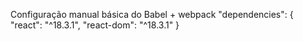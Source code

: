 Configuração manual básica do Babel + webpack
  "dependencies": {
    "react": "^18.3.1",
    "react-dom": "^18.3.1"
  }
